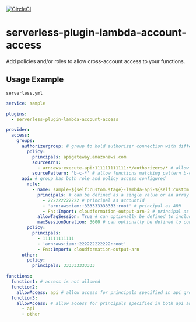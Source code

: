 [![CircleCI](https://circleci.com/gh/rschick/serverless-plugin-lambda-account-access/tree/master.svg?style=svg)](https://circleci.com/gh/rschick/serverless-plugin-lambda-account-access/tree/master)

# serverless-plugin-lambda-account-access

Add policies and/or roles to allow cross-account access to your functions.

## Usage Example

`serverless.yml`

```yaml
service: sample

plugins:
  - serverless-plugin-lambda-account-access

provider:
  access:
    groups:
      authorizergroup: # group to hold authorizer connection with different AWS account
        policy:
          principals: apigateway.amazonaws.com
          sourceArns:
            - arn:aws:execute-api:111111111111:*/authorizers/* # allow api gateway to invoke functions
          sourcePattern: 'b-c-*' # allow functions matching pattern b-c-* to invoke this function
      api: # group has both role and policy access configured
        role:
          - name: sample-${self:custom.stage}-lambda-api-${self:custom.region}
            principals: # can be defined as a single value or an array
              - 222222222222 # principal as accountId
              - 'arn:aws:iam::333333333333:root' # principal as ARN
              - Fn::Import: cloudformation-output-arn-2 # principal as CloudFormation Output Value ARN
            allowTagSession: True # can optionally be defined to include sts:TagSession in assume role policy
            maxSessionDuration: 3600 # can optionally be defined to control max duration of an assume role session
        policy:
          principals:
            - 111111111111
            - 'arn:aws:iam::222222222222:root'
            - Fn::Import: cloudformation-output-arn
      other:
        policy:
          principals: 333333333333

functions:
  function1: # access is not allowed
  function2:
    allowAccess: api # allow access for principals specified in api group only
  function3:
    allowAccess: # allow access for principals specified in both api and other
      - api
      - other
```
